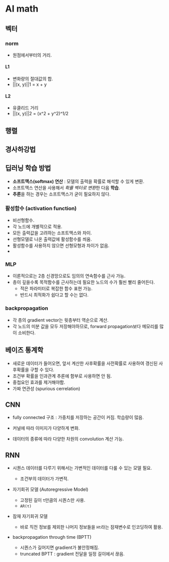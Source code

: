 # AI math



## 벡터

### norm

* 원점에서부터의 거리.

#### L1

* 변화량의 절대값의 합.
* ||(x, y)||1 = x + y

#### L2

* 유클리드 거리
* ||(x, y)||2 = (x^2 + y^2)^1/2



## 행렬





## 경사하강법



## 딥러닝 학습 방법

* **소프트맥스(softmax) 연산** : 모델의 출력을 확률로 해석할 수 있게 변환.
* 소프트맥스 연산을 사용해서 *확률 벡터로 변환*한 다음 **학습**.
* **추론**을 하는 경우는 소프트맥스가 굳이 필요하지 않다.



### 활성함수 (activation function)

* 비선형함수.
* 각 노드에 개별적으로 적용.
* 모든 출력값을 고려하는 소프트맥스와 차이.
* 선형모델로 나온 출력값에 활성함수를 씌움.
* 활성함수를 사용하지 않으면 선형모형과 차이가 없음.
* 



### MLP

* 이론적으로는 2층 신경망으로도 임의의 연속함수를 근사 가능.
* 층이 깊을수록 목적함수를 근사하는데 필요한 노드의 수가 훨씬 빨리 줄어든다.
  * 적은 파라미터로 복잡한 함수 표현 가능.
  * 반드시 최적화가 쉽다고 할 수는 없다.



### backpropagation

* 각 층의 gradient vector는 윗층부터 역순으로 계산.
* 각 노드의 미분 값을 모두 저장해야하므로, forward propagation보다 메모리를 많이 소비한다.



## 베이즈 통계학

* 새로운 데이터가 들어오면, 앞서 계산한 사후확률을 사전확률로 사용하여 갱신된 사후확률을 구할 수 있다.
* 조건부 확률을 인과관계 추론에 함부로 사용하면 안 됨.
* 중첩요인 효과를 제거해야함. 
* 가짜 연관성 (spurious cerrelation)



## CNN

* fully connected 구조 : 가중치를 저장하는 공간이 커짐. 학습량이 많음.



* 커널에 따라 이미지가 다양하게 변화.
* 데이터의 종류에 따라 다양한 차원의 convolution 계산 가능.



## RNN

* 시퀀스 데이터를 다루기 위해서는 가변적인 데이터를 다룰 수 있는 모델 필요.
  * 조건부의 데이터가 가변적.
* 자기회귀 모델 (Autoregressive Model)
  * 고정된 길이 τ만큼의 시퀀스만 사용.
  * `AR(τ)`
* 잠재 자기회귀 모델
  * 바로 직전 정보를 제외한 나머지 정보들을 `Ht`라는 잠재변수로 인코딩하여 활용.



* backpropagation through time (BPTT)
  * 시퀀스가 길어지면 gradient가 불안정해짐.
  * truncated BPTT : gradient 전달을 일정 길이에서 끊음.